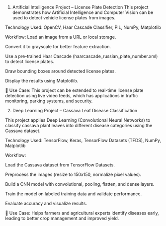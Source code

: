 1. Artificial Intelligence Project – License Plate Detection
This project demonstrates how Artificial Intelligence and Computer Vision can be used to detect vehicle license plates from images.

Technology Used: OpenCV, Haar Cascade Classifier, PIL, NumPy, Matplotlib

Workflow:
  Load an image from a URL or local storage.

  Convert it to grayscale for better feature extraction.

  Use a pre-trained Haar Cascade (haarcascade_russian_plate_number.xml) to detect license plates.

  Draw bounding boxes around detected license plates.

  Display the results using Matplotlib.

🔹 Use Case: This project can be extended to real-time license plate detection using live video feeds, which has applications in traffic monitoring, parking systems, and security.

2. Deep Learning Project – Cassava Leaf Disease Classification

This project applies Deep Learning (Convolutional Neural Networks) to classify cassava plant leaves into different disease categories using the Cassava dataset.

Technology Used: TensorFlow, Keras, TensorFlow Datasets (TFDS), NumPy, Matplotlib

Workflow:

Load the Cassava dataset from TensorFlow Datasets.

Preprocess the images (resize to 150x150, normalize pixel values).

Build a CNN model with convolutional, pooling, flatten, and dense layers.

Train the model on labeled training data and validate performance.

Evaluate accuracy and visualize results.

🔹 Use Case: Helps farmers and agricultural experts identify diseases early, leading to better crop management and improved yield.
